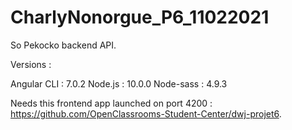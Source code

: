 # CharlyNonorgue_P6_11022021

So Pekocko backend API.

Versions : 

  Angular CLI : 7.0.2
  Node.js : 10.0.0
  Node-sass : 4.9.3

Needs this frontend app launched on port 4200 : https://github.com/OpenClassrooms-Student-Center/dwj-projet6.
